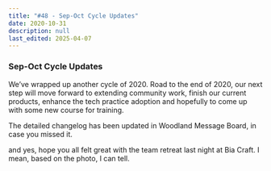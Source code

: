 ```yaml
---
title: "#48 - Sep-Oct Cycle Updates"
date: 2020-10-31
description: null
last_edited: 2025-04-07
---
```


### Sep-Oct Cycle Updates

We’ve wrapped up another cycle of 2020. Road to the end of 2020, our next step will move forward to extending community work, finish our current products, enhance the tech practice adoption and hopefully to come up with some new course for training.

The detailed changelog has been updated in Woodland Message Board, in case you missed it.

and yes, hope you all felt great with the team retreat last night at Bia Craft. I mean, based on the photo, I can tell.
